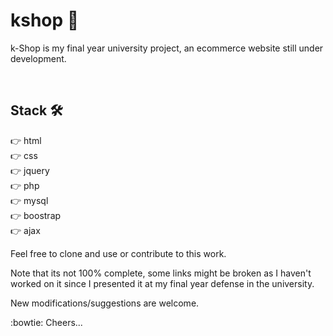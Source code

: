 # kshop :shopping_cart:

k-Shop is my final year university project, an ecommerce website still under development. 

 <br>

## Stack :hammer_and_wrench:

:point_right: html <br>
:point_right: css <br>
:point_right: jquery <br>
:point_right: php <br>
:point_right: mysql <br>
:point_right: boostrap <br>
:point_right: ajax <br>

Feel free to clone and use or contribute to this work. 

Note that its not 100% complete, some links might be broken as I haven't worked on it since I presented it at my final year defense in the university. 

New modifications/suggestions are welcome. 

:bowtie: Cheers...
